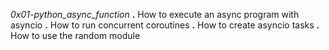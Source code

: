 *0x01-python_async_function*
**.** How to execute an async program with asyncio
**.** How to run concurrent coroutines
**.** How to create asyncio tasks
**.** How to use the random module
